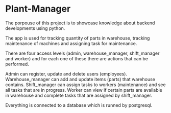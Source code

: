 # Plant-Manager

The porpouse of this project is to showcase knowledge about backend developments using python.

The app is used for tracking quantity of parts in warehouse, tracking maintenance of machines and assigning task for maintenance.

There are four access levels (admin, warehouse_manager, shift_manager and worker) and for each one of these there are actions that can be performed. 

Admin can register, update and delete users (employees).
Warehouse_manager can add and update items (parts) that warehouse contains.
Shift_manager can assign tasks to workers (maintenance) and see all tasks that are in progress.
Worker can view if certain parts are available in warehouse and complete tasks that are assigned by shift_manager.

Everything is connected to a database which is runned by postgresql.
